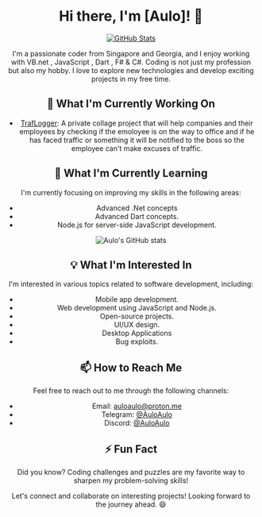 <div align="center">
  
# Hi there, I'm [Aulo]! 👋

[![GitHub Stats](https://github-readme-stats.vercel.app/api?username=aulolua&show_icons=true&theme=tokyonight)](https://github.com/aulolua)

I'm a passionate coder from Singapore and Georgia, and I enjoy working with VB.net , JavaScript , Dart , F# & C#. Coding is not just my profession but also my hobby. I love to explore new technologies and develop exciting projects in my free time.

## 🔭 What I'm Currently Working On
- [TrafLogger](https://t.me/auloaulo): A private collage project that will help companies and their employees by checking if the emoloyee is on the way to office and if he has faced traffic or something it will be notified to the boss so the employee can't make excuses of traffic.

## 🌱 What I'm Currently Learning
I'm currently focusing on improving my skills in the following areas:
- Advanced .Net concepts
- Advanced Dart concepts.
- Node.js for server-side JavaScript development.

![Aulo's GitHub stats](https://github-readme-stats.vercel.app/api/top-langs?username=aulolua&show_icons=true)

## 💡 What I'm Interested In
I'm interested in various topics related to software development, including:
- Mobile app development.
- Web development using JavaScript and Node.js.
- Open-source projects.
- UI/UX design.
- Desktop Applications
- Bug exploits.

## 📫 How to Reach Me
Feel free to reach out to me through the following channels:
- Email: auloaulo@proton.me
- Telegram: [@AuloAulo](https://t.me/auloaulo)
- Discord: [@AuloAulo](https://discord.com/users/847692105962094604)

## ⚡ Fun Fact
Did you know? Coding challenges and puzzles are my favorite way to sharpen my problem-solving skills!

Let's connect and collaborate on interesting projects! Looking forward to the journey ahead. 😄
</div>
